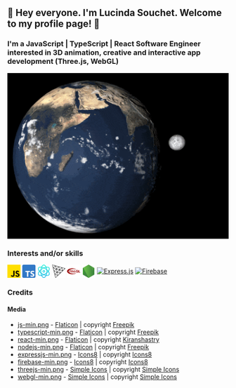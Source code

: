 ## 👋 Hey everyone. I'm Lucinda Souchet. Welcome to my profile page! 👋

### I'm a JavaScript | TypeScript | React Software Engineer interested in 3D animation, creative and interactive app development (Three.js, WebGL)

<img src="https://github.com/sctlcd/sctlcd/blob/main/assets/gifs/FBZp-min.gif" width="900" align="center" />

### Interests and/or skills
<a href="https://www.javascript.com/" target="blank" ><img align="center" alt="JavaScript" src="https://github.com/sctlcd/sctlcd/blob/main/assets/icons/js-min.png" height="30"/></a>
<a href="https://www.typescriptlang.org/" target="blank" ><img align="center" alt="TypeScript" src="https://github.com/sctlcd/sctlcd/blob/main/assets/icons/typescript-min.png" height="30"/></a>
<a href="https://reactjs.org/" target="blank" ><img align="center" alt="React.js" src="https://github.com/sctlcd/sctlcd/blob/main/assets/icons/react-min.png" height="30"/></a>
<a href="https://threejs.org/" target="blank" ><img align="center" alt="Three.js" src="https://github.com/sctlcd/sctlcd/blob/main/assets/icons/threejs.svg" height="30"/></a>
<a href="https://www.khronos.org/webgl/" target="blank" ><img align="center" alt="WebGL" src="https://github.com/sctlcd/sctlcd/blob/main/assets/icons/webgl.svg" height="30"/></a>
<a href="https://nodejs.org/en/" target="blank" ><img align="center" alt="Node.js" src="https://github.com/sctlcd/sctlcd/blob/main/assets/icons/nodejs-min.png" height="30"/></a>
<a href="https://expressjs.com/" target="blank" ><img align="center" alt="Express.js" src="https://github.com/sctlcd/sctlcd/blob/main/assets/expressjs-min.png" height="30"/></a>
<a href="https://firebase.google.com/" target="blank" ><img align="center" alt="Firebase" src="https://github.com/sctlcd/sctlcd/blob/main/assets/firebase-min.png" height="30"/></a>


### Credits <a name="credits"></a>

#### Media <a name="media"></a>

- [js-min.png](https://www.flaticon.com/free-icon/js_5968292?term=javascript&page=1&position=2&page=1&position=2&related_id=5968292&origin=search) - [Flaticon](https://www.flaticon.com/) | copyright [Freepik](https://www.flaticon.com/authors/freepik)
- [typescript-min.png](https://www.flaticon.com/free-icon/typescript_5968381?term=typescript&page=1&position=1&page=1&position=1&related_id=5968381&origin=search) - [Flaticon](https://www.flaticon.com/) | copyright [Freepik](https://www.flaticon.com/authors/freepik)
- [react-min.png](https://www.flaticon.com/free-icon/physics_1126012?term=react&page=1&position=4&page=1&position=4&related_id=1126012&origin=search) - [Flaticon](https://www.flaticon.com/) | copyright [Kiranshastry](https://www.flaticon.com/authors/kiranshastry)
- [nodejs-min.png](https://www.flaticon.com/free-icon/node-js_5968322?term=node%20js&page=1&position=1&page=1&position=1&related_id=5968322&origin=search) - [Flaticon](https://www.flaticon.com/) | copyright [Freepik](https://www.flaticon.com/authors/freepik)
- [expressjs-min.png](https://icons8.com/icons/set/express-js) - [Icons8](https://icons8.com/) | copyright [Icons8](https://icons8.com/)
- [firebase-min.png](https://icons8.com/icon/62452/firebase) - [Icons8](https://icons8.com/) | copyright [Icons8](https://icons8.com/)
- [threejs-min.png](https://simpleicons.org/?q=threejs) - [Simple Icons](https://simpleicons.org/) | copyright [Simple Icons](https://simpleicons.org/)
- [webgl-min.png](https://simpleicons.org/?q=webgl) - [Simple Icons](https://simpleicons.org/) | copyright [Simple Icons](https://simpleicons.org/)

<!--
**sctlcd/sctlcd** is a ✨ _special_ ✨ repository because its `README.md` (this file) appears on your GitHub profile.

Here are some ideas to get you started:

- 🔭 I’m currently working on ...
- 🌱 I’m currently learning ...
- 👯 I’m looking to collaborate on ...
- 🤔 I’m looking for help with ...
- 💬 Ask me about ...
- 📫 How to reach me: ...
- 😄 Pronouns: ...
- ⚡ Fun fact: ...
-->
